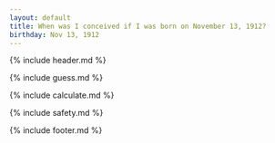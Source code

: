 ```yaml
---
layout: default
title: When was I conceived if I was born on November 13, 1912?
birthday: Nov 13, 1912
---
```


{% include header.md %}

{% include guess.md %}

{% include calculate.md %}

{% include safety.md %}

{% include footer.md %}



